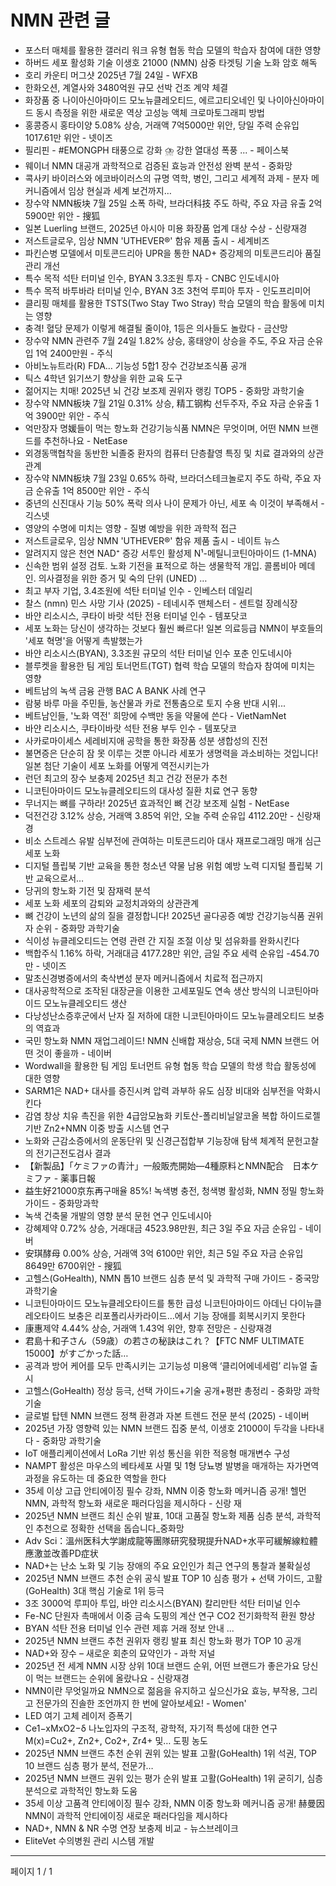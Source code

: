 # NMN 관련 글

- 포스터 매체를 활용한 갤러리 워크 유형 협동 학습 모델의 학습자 참여에 대한 영향
- 하버드 세포 활성화 기술 이생호 21000 (NMN) 삼중 타겟팅 기술 노화 암호 해독
- 호리 카운티 머그샷 2025년 7월 24일 - WFXB
- 한화오션, 계열사와 3480억원 규모 선박 건조 계약 체결
- 화장품 중 나이아신아마이드 모노뉴클레오티드, 에르고티오네인 및 나이아신아마이드 동시 측정을 위한 새로운 역상 고성능 액체 크로마토그래피 방법
- 홍콩증시 홍타이양 5.08% 상승, 거래액 7억5000만 위안, 당일 주력 순유입 1017.61만 위안 - 넷이즈
- 필리핀 - #EMONGPH 태풍으로 강화 ⛈️ 강한 열대성 폭풍 ... - 페이스북
- 웨이너 NMN 대공개 과학적으로 검증된 효능과 안전성 완벽 분석 - 중화망
- 콕사키 바이러스와 에코바이러스의 규명 역학, 병인, 그리고 세계적 과제 - 분자 메커니즘에서 임상 현실과 세계 보건까지…
- 장수약 NMN板块 7월 25일 소폭 하락, 브라더科技 주도 하락, 주요 자금 유출 2억 5900만 위안 - 搜狐
- 일본 Luerling 브랜드, 2025년 아시아 미용 화장품 업계 대상 수상 - 신랑재경
- 저스트글로우, 임상 NMN 'UTHEVER®' 함유 제품 출시 - 세계비즈
- 파킨슨병 모델에서 미토콘드리아 UPR을 통한 NAD+ 증강제의 미토콘드리아 품질 관리 개선
- 특수 목적 석탄 터미널 인수, BYAN 3.3조원 투자 - CNBC 인도네시아
- 특수 목적 바투바라 터미널 인수, BYAN 3조 3천억 루피아 투자 - 인도프리미어
- 클리핑 매체를 활용한 TSTS(Two Stay Two Stray) 학습 모델의 학습 활동에 미치는 영향
- 충격! 혈당 문제가 이렇게 해결될 줄이야, 1등은 의사들도 놀랐다 - 금산망
- 장수약 NMN 관련주 7월 24일 1.82% 상승, 홍태양이 상승을 주도, 주요 자금 순유입 1억 2400만원 - 주식
- 아비노뉴트라(R) FDA… 기능성 5합1 장수 건강보조식품 공개
- 틱스 4학년 읽기쓰기 향상을 위한 교육 도구
- 젊어지는 치매! 2025년 뇌 건강 보조제 권위자 랭킹 TOP5 - 중화망 과학기술
- 장수약 NMN板块 7월 21일 0.31% 상승, 精工钢构 선두주자, 주요 자금 순유출 1억 3900만 위안 - 주식
- 억만장자 명媛들이 먹는 항노화 건강기능식품 NMN은 무엇이며, 어떤 NMN 브랜드를 추천하나요 - NetEase
- 외경동맥협착을 동반한 뇌졸중 환자의 컴퓨터 단층촬영 특징 및 치료 결과와의 상관관계
- 장수약 NMN板块 7월 23일 0.65% 하락, 브라더스테크놀로지 주도 하락, 주요 자금 순유출 1억 8500만 위안 - 주식
- 중년의 신진대사 기능 50% 폭락 의사 나이 문제가 아닌, 세포 속 이것이 부족해서 - 긱스넷
- 영양의 수명에 미치는 영향 - 질병 예방을 위한 과학적 접근
- 저스트글로우, 임상 NMN 'UTHEVER®' 함유 제품 출시 - 네이트 뉴스
- 알려지지 않은 천연 NAD⁺ 증강 서투인 활성제 N¹-메틸니코틴아마이드 (1-MNA)
- 신속한 범위 설정 검토. 노화 기전을 표적으로 하는 생물학적 개입. 콜롬비아 메데인. 의사결정을 위한 증거 및 숙의 단위 (UNED) …
- 최고 부자 기업, 3.4조원에 석탄 터미널 인수 - 인베스터 데일리
- 찰스 (nmn) 민스 사망 기사 (2025) - 테네시주 맨체스터 - 센트럴 장례식장
- 바얀 리소시스, 쿠타이 바랏 석탄 전용 터미널 인수 - 템포닷코
- 세포 노화는 당신이 생각하는 것보다 훨씬 빠르다! 일본 의료등급 NMN이 부호들의 '세포 혁명'을 어떻게 촉발했는가
- 바얀 리소시스(BYAN), 3.3조원 규모의 석탄 터미널 인수  포춘 인도네시아
- 블루켓을 활용한 팀 게임 토너먼트(TGT) 협력 학습 모델의 학습자 참여에 미치는 영향
- 베트남의 녹색 금융 관행 BAC A BANK 사례 연구
- 람붕 바루 마을 주민들, 농산물과 카로 전통춤으로 토지 수용 반대 시위...
- 베트남인들, '노화 역전' 희망에 수백만 동을 약물에 쓴다 - VietNamNet
- 바얀 리소시스, 쿠타이바랏 석탄 전용 부두 인수 - 템포닷코
- 사카로마이세스 세레비지애 공학을 통한 화장품 성분 생합성의 진전
- 불면증은 단순히 잠 못 이루는 것뿐 아니라 세포가 생명력을 과소비하는 것입니다! 일본 첨단 기술이 세포 노화를 어떻게 역전시키는가
- 런던 최고의 장수 보충제 2025년 최고 건강 전문가 추천
- 니코틴아마이드 모노뉴클레오티드의 대사성 질환 치료 연구 동향
- 무너지는 뼈를 구하라! 2025년 효과적인 뼈 건강 보조제 실험 - NetEase
- 덕전건강 3.12% 상승, 거래액 3.85억 위안, 오늘 주력 순유입 4112.20만 - 신랑재경
- 비소 스트레스 유발 심부전에 관여하는 미토콘드리아 대사 재프로그래밍 매개 심근 세포 노화
- 디지털 플립북 기반 교육을 통한 청소년 약물 남용 위험 예방 노력 디지털 플립북 기반 교육으로서…
- 당귀의 항노화 기전 및 잠재력 분석
- 세포 노화 세포의 감퇴와 교정치과와의 상관관계
- 뼈 건강이 노년의 삶의 질을 결정합니다! 2025년 골다공증 예방 건강기능식품 권위자 순위 - 중화망 과학기술
- 식이성 뉴클레오티드는 연령 관련 간 지질 조절 이상 및 섬유화를 완화시킨다
- 백합주식 1.16% 하락, 거래대금 4177.28만 위안, 금일 주요 세력 순유입 -454.70만 - 넷이즈
- 말초신경병증에서의 축삭변성 분자 메커니즘에서 치료적 접근까지
- 대사공학적으로 조작된 대장균을 이용한 고세포밀도 연속 생산 방식의 니코틴아마이드 모노뉴클레오티드 생산
- 다낭성난소증후군에서 난자 질 저하에 대한 니코틴아마이드 모노뉴클레오티드 보충의 역효과
- 국민 항노화 NMN 재업그레이드! NMN 신배합 재상승, 5대 국제 NMN 브랜드 어떤 것이 좋을까 - 네이버
- Wordwall을 활용한 팀 게임 토너먼트 유형 협동 학습 모델의 학생 학습 활동성에 대한 영향
- SARM1은 NAD+ 대사를 증진시켜 압력 과부하 유도 심장 비대와 심부전을 악화시킨다
- 감염 창상 치유 촉진을 위한 4급암모늄화 키토산-폴리비닐알코올 복합 하이드로젤 기반 Zn2+NMN 이중 방출 시스템 연구
- 노화와 근감소증에서의 운동단위 및 신경근접합부 기능장애 탐색 체계적 문헌고찰의 전기근전도검사 결과
- 【新製品】「ケミファの青汁」一般販売開始―4種原料とNMN配合　日本ケミファ - 薬事日報
- 益生好21000京东再구매율 85%! 녹색병 충전, 청색병 활성화, NMN 정밀 항노화 가이드 - 중화망과학
- 녹색 건축물 개발의 영향 분석 문헌 연구 인도네시아
- 강혜제약 0.72% 상승, 거래대금 4523.98만원, 최근 3일 주요 자금 순유입 - 네이버
- 安琪酵母 0.00% 상승, 거래액 3억 6100만 위안, 최근 5일 주요 자금 순유입 8649만 6700위안 - 搜狐
- 고헬스(GoHealth), NMN 톱10 브랜드 심층 분석 및 과학적 구매 가이드 - 중국망 과학기술
- 니코틴아마이드 모노뉴클레오타이드를 통한 급성 니코틴아마이드 아데닌 다이뉴클레오타이드 보충은 리포폴리사카라이드…에서 기능 장애를 회복시키지 못한다
- 康惠제약 4.44% 상승, 거래액 1.43억 위안, 향후 전망은 - 신랑재경
- 君島十和子さん（59歳）の若さの秘訣はこれ？【FTC NMF ULTIMATE 15000】がすごかった話…
- 공격과 방어 케어를 모두 만족시키는 고기능성 미용액 ‘클리어에네세럼’ 리뉴얼 출시
- 고헬스(GoHealth) 정상 등극, 선택 가이드+기술 공개+평판 총정리 - 중화망 과학기술
- 글로벌 탑텐 NMN 브랜드 정책 환경과 자본 트렌드 전문 분석 (2025) - 네이버
- 2025년 가장 영향력 있는 NMN 브랜드 집중 분석, 이생호 21000이 두각을 나타내다 - 중화망 과학기술
- IoT 애플리케이션에서 LoRa 기반 위성 통신을 위한 적응형 매개변수 구성
- NAMPT 활성은 마우스의 베타세포 사멸 및 1형 당뇨병 발병을 매개하는 자가면역 과정을 유도하는 데 중요한 역할을 한다
- 35세 이상 고급 안티에이징 필수 강좌, NMN 이중 항노화 메커니즘 공개! 헬먼 NMN, 과학적 항노화 새로운 패러다임을 제시하다 - 신랑 재
- 2025년 NMN 브랜드 최신 순위 발표, 10대 고품질 항노화 제품 심층 분석, 과학적인 추천으로 정확한 선택을 돕습니다_중화망
- Adv Sci：溫州医科大学謝成龍等團隊研究發現提升NAD+水平可緩解線粒體應激並改善PD症状
- NAD+는 난소 노화 및 기능 장애의 주요 요인인가 최근 연구의 통찰과 불확실성
- 2025년 NMN 브랜드 추천 순위 공식 발표 TOP 10 심층 평가 + 선택 가이드, 고활(GoHealth) 3대 핵심 기술로 1위 등극
- 3조 3000억 루피아 투입, 바얀 리소시스(BYAN) 칼리만탄 석탄 터미널 인수
- Fe-NC 단원자 촉매에서 이중 금속 도핑의 계산 연구 CO2 전기화학적 환원 향상
- BYAN 석탄 전용 터미널 인수 관련 제휴 거래 정보 안내 ...
- 2025년 NMN 브랜드 추천 권위자 랭킹 발표 최신 항노화 평가 TOP 10 공개
- NAD+와 장수 – 새로운 회춘의 묘약인가 - 과학 저널
- 2025년 전 세계 NMN 시장 상위 10대 브랜드 순위, 어떤 브랜드가 좋은가요 당신이 먹는 브랜드는 순위에 올랐나요 - 신랑재경
- NMN이란 무엇일까요 NMN으로 젊음을 유지하고 싶으신가요 효능, 부작용, 그리고 전문가의 진솔한 조언까지 한 번에 알아보세요! - Women'
- LED 여기 고체 레이저 증폭기
- Ce1−xMxO2−δ 나노입자의 구조적, 광학적, 자기적 특성에 대한 연구 M(x)=Cu2+, Zn2+, Co2+, Zr4+ 및…  도핑 농도 
- 2025년 NMN 브랜드 추천 순위 권위 있는 발표 고활(GoHealth) 1위 석권, TOP 10 브랜드 심층 평가 분석, 전문가…
- 2025년 NMN 브랜드 권위 있는 평가 순위 발표 고활(GoHealth) 1위 굳히기, 심층 분석으로 과학적인 항노화 도움
- 35세 이상 고품격 안티에이징 필수 강좌, NMN 이중 항노화 메커니즘 공개! 赫曼因 NMN이 과학적 안티에이징 새로운 패러다임을 제시하다
- NAD+, NMN & NR 수명 연장 보충제 비교 - 뉴스브레이크
- EliteVet 수의병원 관리 시스템 개발

---
페이지 1 / 1
